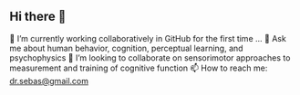 ## Hi there 👋

🌱 I’m currently working collaboratively in GitHub for the first time ...
💬 Ask me about human behavior, cognition, perceptual learning, and psychophysics
👯 I’m looking to collaborate on sensorimotor approaches to measurement and training of cognitive function
📫 How to reach me: dr.sebas@gmail.com

<!--
**DrSebLLM/DrSebLLM** is a ✨ _special_ ✨ repository because its `README.md` (this file) appears on your GitHub profile.

Here are some ideas to get you started:

- 🔭 I’m currently working on ...
- 🌱 I’m currently learning ...
- 👯 I’m looking to collaborate on ...
- 🤔 I’m looking for help with ...
- 💬 Ask me about ...
- 📫 How to reach me: ...
- 😄 Pronouns: ...
- ⚡ Fun fact: ...
-->
